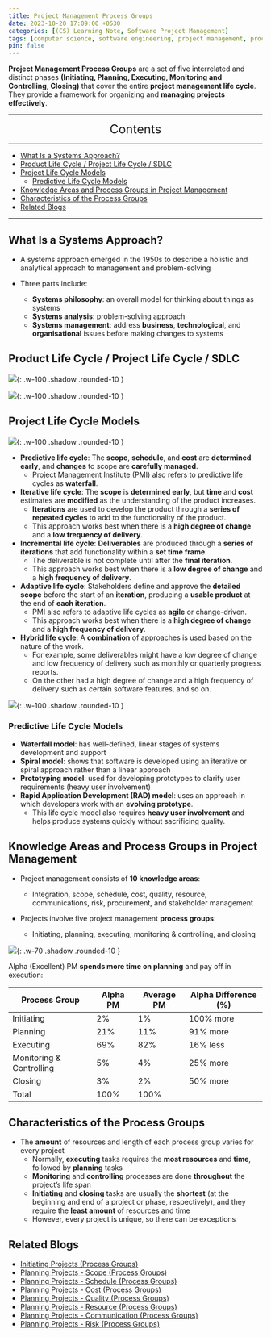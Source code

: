 ```yaml
---
title: Project Management Process Groups
date: 2023-10-20 17:09:00 +0530
categories: [(CS) Learning Note, Software Project Management]
tags: [computer science, software engineering, project management, process groups]
pin: false
---
```


**Project Management Process Groups** are a set of five interrelated and distinct phases **(Initiating, Planning, Executing, Monitoring and Controlling, Closing)** that cover the entire **project management life cycle**. They provide a framework for organizing and **managing projects effectively**. 

---
<center><font size='5'> Contents </font></center>

---

<!-- TOC -->
  * [What Is a Systems Approach?](#what-is-a-systems-approach)
  * [Product Life Cycle / Project Life Cycle / SDLC](#product-life-cycle--project-life-cycle--sdlc)
  * [Project Life Cycle Models](#project-life-cycle-models)
    * [Predictive Life Cycle Models](#predictive-life-cycle-models)
  * [Knowledge Areas and Process Groups in Project Management](#knowledge-areas-and-process-groups-in-project-management)
  * [Characteristics of the Process Groups](#characteristics-of-the-process-groups)
  * [Related Blogs](#related-blogs)
<!-- TOC -->

---


## What Is a Systems Approach?

- A systems approach emerged in the 1950s to describe a holistic and analytical approach to management and problem-solving

- Three parts include:
  - **Systems philosophy**: an overall model for thinking about things as systems
  - **Systems analysis**: problem-solving approach
  - **Systems management**: address **business**, **technological**, and **organisational** issues before making changes to systems

## Product Life Cycle / Project Life Cycle / SDLC

![](https://i.postimg.cc/d3pbkYrs/pg1.png){: .w-100 .shadow .rounded-10 }

![](https://i.postimg.cc/VL7xbX9G/pg2.png){: .w-100 .shadow .rounded-10 }


## Project Life Cycle Models

![](https://i.postimg.cc/ZR7xwp8f/pg4.png){: .w-100 .shadow .rounded-10 }

- **Predictive life cycle**: The **scope**, **schedule**, and **cost** are **determined early**, and **changes** to scope are **carefully managed**.
  - Project Management Institute (PMI) also refers to predictive life cycles as **waterfall**.
- **Iterative life cycle**: The **scope** is **determined early**, but **time** and **cost** estimates are **modified** as the understanding of the product increases.
  - **Iterations** are used to develop the product through a **series of repeated cycles** to add to the functionality of the product.
  - This approach works best when there is a **high degree of change** and a **low frequency of delivery**.
- **Incremental life cycle**: **Deliverables** are produced through a **series of iterations** that add functionality within a **set time frame**.
  - The deliverable is not complete until after the **final iteration**.
  - This approach works best when there is a **low degree of change** and a **high frequency of delivery**.
- **Adaptive life cycle**: Stakeholders define and approve the **detailed scope** before the start of an **iteration**, producing a **usable product** at the end of **each iteration**. 
  - PMI also refers to adaptive life cycles as **agile** or change-driven.  
  - This approach works best when there is a **high degree of change** and a **high frequency of delivery**.
- **Hybrid life cycle**: A **combination** of approaches is used based on the nature of the work.
  - For example, some deliverables might have a low degree of change and low frequency of delivery such as monthly or quarterly progress reports.
  - On the other had a high degree of change and a high frequency of delivery such as certain software features, and so on. 

![](https://i.postimg.cc/QxVpdFQD/pg3.png){: .w-100 .shadow .rounded-10 }

### Predictive Life Cycle Models

- **Waterfall model**: has well-defined, linear stages of systems development and support
- **Spiral model**: shows that software is developed using an iterative or spiral approach rather than a linear approach
- **Prototyping model**: used for developing prototypes to clarify user requirements (heavy user involvement)
- **Rapid Application Development (RAD) model**: uses an approach in which developers work with an **evolving prototype**.
  - This life cycle model also requires **heavy user involvement** and helps produce systems quickly without sacrificing quality. 

## Knowledge Areas and Process Groups in Project Management

- Project management consists of **10 knowledge areas**:
  - Integration, scope, schedule, cost, quality, resource, communications, risk, procurement, and stakeholder management

- Projects involve five project management **process groups**:
  - Initiating, planning, executing, monitoring & controlling, and closing

![](https://i.postimg.cc/PxKJnMNj/pg5.png){: .w-70 .shadow .rounded-10 }


Alpha (Excellent) PM **spends more time on planning** and pay off in execution:

| Process Group               | Alpha PM | Average PM | Alpha Difference (%) |
|-----------------------------|----------|------------|----------------------|
| Initiating                  | 2%       | 1%         | 100% more            |
| Planning                    | 21%      | 11%        | 91% more             |
| Executing                   | 69%      | 82%        | 16% less             |
| Monitoring & Controlling    | 5%       | 4%         | 25% more             |
| Closing                     | 3%       | 2%         | 50% more             |
| Total                       | 100%     | 100%       |                      |


## Characteristics of the Process Groups

- The **amount** of resources and length of each process group varies for every project
  - Normally, **executing** tasks requires the **most resources** and **time**, followed by **planning** tasks
  - **Monitoring** and **controlling** processes are done **throughout** the project’s life span
  - **Initiating** and **closing** tasks are usually the **shortest** (at the beginning and end of a project or phase, respectively), and they require the **least amount** of resources and time
  - However, every project is unique, so there can be exceptions

## Related Blogs

- [Initiating Projects (Process Groups)](/posts/Initiating-Projects/)
- [Planning Projects - Scope (Process Groups)](/posts/Planning-Projects-Scope/)
- [Planning Projects - Schedule (Process Groups)](/posts/Planning-Projects-Schedule/)
- [Planning Projects - Cost (Process Groups)](/posts/Planning-Projects-Cost/)
- [Planning Projects - Quality (Process Groups)](/posts/Planning-Projects-Quality/)
- [Planning Projects - Resource (Process Groups)](/posts/Planning-Projects-Resource/)
- [Planning Projects - Communication (Process Groups)](/posts/Planning-Projects-Communication/)
- [Planning Projects - Risk (Process Groups)](/posts/Planning-Projects-Risk/)

